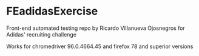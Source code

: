 # FEadidasExercise
Front-end automated testing repo by Ricardo Villanueva Ojosnegros for Adidas' recruiting challenge

Works for chromedriver 96.0.4664.45 and firefox 78 and superior versions